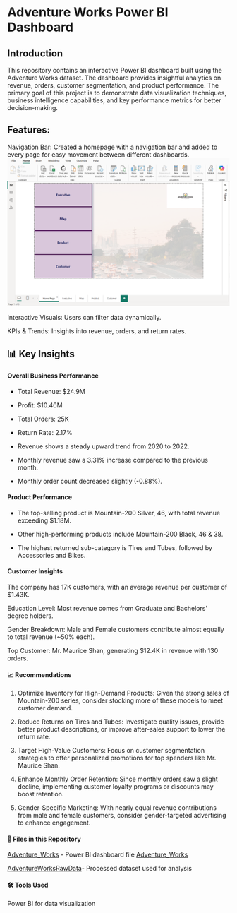 # Adventure Works Power BI Dashboard

## Introduction

This repository contains an interactive Power BI dashboard built using the Adventure Works dataset. The dashboard provides insightful analytics on revenue, orders, customer segmentation, and product performance. The primary goal of this project is to demonstrate data visualization techniques, business intelligence capabilities, and key performance metrics for better decision-making.

## Features:

Navigation Bar: Created a homepage with a navigation bar and added to every page for easy movement between different dashboards.
![AdventureWorksHomepage.png](https://github.com/marvellousekpen/Adventure-Works/blob/main/AdventureWorksHomepage.png)

Interactive Visuals: Users can filter data dynamically.

KPIs & Trends: Insights into revenue, orders, and return rates.

## 📊 Key Insights

#### Overall Business Performance

- Total Revenue: $24.9M

- Profit: $10.46M

- Total Orders: 25K

- Return Rate: 2.17%

- Revenue shows a steady upward trend from 2020 to 2022.

- Monthly revenue saw a 3.31% increase compared to the previous month.

- Monthly order count decreased slightly (-0.88%).

#### Product Performance

- The top-selling product is Mountain-200 Silver, 46, with total revenue exceeding $1.18M.

- Other high-performing products include Mountain-200 Black, 46 & 38.

- The highest returned sub-category is Tires and Tubes, followed by Accessories and Bikes.

#### Customer Insights

The company has 17K customers, with an average revenue per customer of $1.43K.

Education Level: Most revenue comes from Graduate and Bachelors' degree holders.

Gender Breakdown: Male and Female customers contribute almost equally to total revenue (~50% each).

Top Customer: Mr. Maurice Shan, generating $12.4K in revenue with 130 orders.

#### 📈 Recommendations

1. Optimize Inventory for High-Demand Products: Given the strong sales of Mountain-200 series, consider stocking more of these models to meet customer demand.

2. Reduce Returns on Tires and Tubes: Investigate quality issues, provide better product descriptions, or improve after-sales support to lower the return rate.

3. Target High-Value Customers: Focus on customer segmentation strategies to offer personalized promotions for top spenders like Mr. Maurice Shan.

4. Enhance Monthly Order Retention: Since monthly orders saw a slight decline, implementing customer loyalty programs or discounts may boost retention.

5. Gender-Specific Marketing: With nearly equal revenue contributions from male and female customers, consider gender-targeted advertising to enhance engagement.

#### 📂 Files in this Repository

<a href="[Adventure_Works.pbix](https://github.com/marvellousekpen/Adventure-Works/blob/main/Adventure.pbix)"> Adventure_Works</a> - Power BI dashboard file
<a href="[Adventure_Works.pbix](https://github.com/marvellousekpen/Adventure-Works/blob/main/Adventure.pbix)"> Adventure_Works</a>


<a href="https://github.com/marvellousekpen/Adventure-Works/tree/main/AdventureWorks%20Raw%20Data"> AdventureWorksRawData</a>- Processed dataset used for analysis

#### 🛠️ Tools Used

Power BI for data visualization


